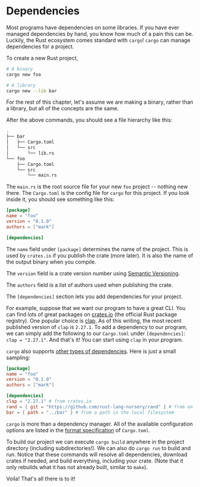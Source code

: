 # Dependencies

Most programs have dependencies on some libraries. If you have ever managed dependencies by hand, you know how much of a pain this can be. Luckily, the Rust ecosystem comes standard with `cargo`! `cargo` can manage dependencies for a project.

To create a new Rust project,

```sh
# A binary
cargo new foo

# A library
cargo new --lib bar
```

For the rest of this chapter, let's assume we are making a binary, rather than a library, but all of the concepts are the same.

After the above commands, you should see a file hierarchy like this:

```txt
.
├── bar
│   ├── Cargo.toml
│   └── src
│       └── lib.rs
└── foo
    ├── Cargo.toml
    └── src
        └── main.rs
```

The `main.rs` is the root source file for your new `foo` project -- nothing new there. The `Cargo.toml` is the config file for `cargo` for this project. If you look inside it, you should see something like this:

```toml
[package]
name = "foo"
version = "0.1.0"
authors = ["mark"]

[dependencies]
```

The `name` field under `[package]` determines the name of the project. This is used by `crates.io` if you publish the crate (more later). It is also the name of the output binary when you compile.

The `version` field is a crate version number using [Semantic Versioning](http://semver.org/).

The `authors` field is a list of authors used when publishing the crate.

The `[dependencies]` section lets you add dependencies for your project.

For example, suppose that we want our program to have a great CLI. You can find lots of great packages on [crates.io](https://crates.io) (the official Rust package registry). One popular choice is [clap](https://crates.io/crates/clap). As of this writing, the most recent published version of `clap` is `2.27.1`. To add a dependency to our program, we can simply add the following to our `Cargo.toml` under `[dependencies]`: `clap = "2.27.1"`. And that's it! You can start using `clap` in your program.

`cargo` also supports [other types of dependencies][dependencies]. Here is just a small sampling:

```toml
[package]
name = "foo"
version = "0.1.0"
authors = ["mark"]

[dependencies]
clap = "2.27.1" # from crates.io
rand = { git = "https://github.com/rust-lang-nursery/rand" } # from online repo
bar = { path = "../bar" } # from a path in the local filesystem
```

`cargo` is more than a dependency manager. All of the available configuration options are listed in the [format specification][manifest] of `Cargo.toml`.

To build our project we can execute `cargo build` anywhere in the project directory (including subdirectories!). We can also do `cargo run` to build and run. Notice that these commands will resolve all dependencies, download crates if needed, and build everything, including your crate. (Note that it only rebuilds what it has not already built, similar to `make`).

Voila! That's all there is to it!


[manifest]: https://doc.rust-lang.org/cargo/reference/manifest.html
[dependencies]: https://doc.rust-lang.org/cargo/reference/specifying-dependencies.html

